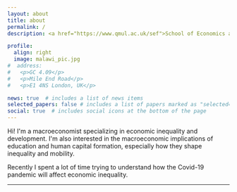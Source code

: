 ```yaml
---
layout: about
title: about
permalink: /
description: <a href="https://www.qmul.ac.uk/sef">School of Economics and Finance</a>, <a href="https://www.qmul.ac.uk">Queen Mary University of London</a>

profile:
  align: right
  image: malawi_pic.jpg
#  address: 
#   <p>GC 4.09</p>
#   <p>Mile End Road</p>
#   <p>E1 4NS London, UK</p>

news: true  # includes a list of news items
selected_papers: false # includes a list of papers marked as "selected={true}"
social: true  # includes social icons at the bottom of the page
---
```


Hi! I'm a macroeconomist specializing in economic inequality and development. I'm also interested in the macroeconomic implications of education and human capital formation, especially how they shape inequality and mobility.

Recently I spent a lot of time trying to understand how the Covid-19 pandemic will affect economic inequality.

***

<!-- 
[Font Awesome icons](http://fortawesome.github.io/Font-Awesome/){:target="\_blank"}  [Academicons](https://jpswalsh.github.io/academicons/){:target="\_blank"}
 -->